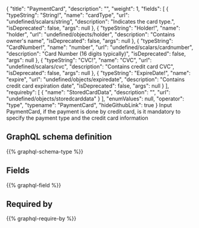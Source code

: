 {
  "title": "PaymentCard",
  "description": "",
  "weight": 1,
  "fields": [
    {
      "typeString": "String!",
      "name": "cardType",
      "url": "undefined/scalars/string",
      "description": "Indicates the card type.",
      "isDeprecated": false,
      "args": null
    },
    {
      "typeString": "Holder!",
      "name": "holder",
      "url": "undefined/objects/holder",
      "description": "Contains owner's name",
      "isDeprecated": false,
      "args": null
    },
    {
      "typeString": "CardNumber!",
      "name": "number",
      "url": "undefined/scalars/cardnumber",
      "description": "Card Number (16 digits typically)",
      "isDeprecated": false,
      "args": null
    },
    {
      "typeString": "CVC!",
      "name": "CVC",
      "url": "undefined/scalars/cvc",
      "description": "Contains credit card CVC",
      "isDeprecated": false,
      "args": null
    },
    {
      "typeString": "ExpireDate!",
      "name": "expire",
      "url": "undefined/objects/expiredate",
      "description": "Contains credit card expiration date",
      "isDeprecated": false,
      "args": null
    }
  ],
  "requireby": [
    {
      "name": "StoredCardData",
      "description": "",
      "url": "undefined/objects/storedcarddata"
    }
  ],
  "enumValues": null,
  "operator": "type",
  "typename": "PaymentCard",
  "hideGithubLink": true
}
Input PaymentCard, if the payment is done by credit card, is it mandatory to specify the payment type and the credit card information
## GraphQL schema definition

{{% graphql-schema-type %}}

## Fields

{{% graphql-field %}}

## Required by

{{% graphql-require-by %}}

